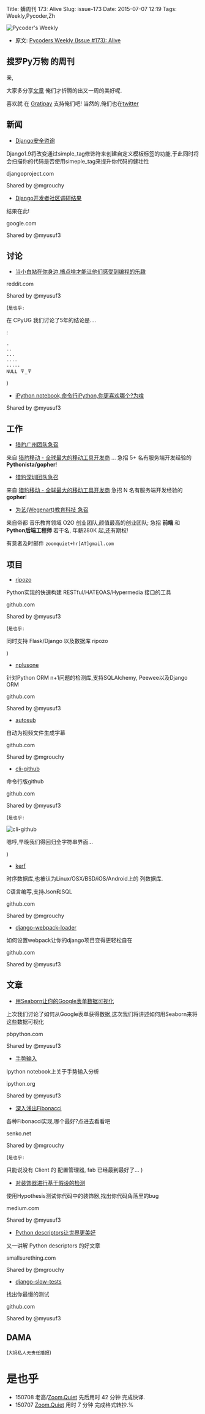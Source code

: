 Title: 蠎周刊 173: Alive
Slug: issue-173
Date: 2015-07-07 12:19
Tags: Weekly,Pycoder,Zh


![Pycoder's Weekly](https://gallery.mailchimp.com/9735795484d2e4c204da82a29/images/Image_202014_01_22_20at_2010.45.04_20AM9789bf.png)


- 原文: [Pycoders Weekly (Issue #173): Alive](http://us4.campaign-archive2.com/?u=9735795484d2e4c204da82a29&id=a66fd06602)

##  搜罗Py万物 的周刊

亲,


大家多分享[文章](http://pycoders.com/submissions/)
俺们才折腾的出又一周的美好呢.

喜欢就
在 [Gratipay](https://www.gratipay.com/PycodersWeekly)
支持俺们吧!
当然的,俺们也在[twitter](http://www.twitter.com/pycoders)


## 新闻
- [Django安全咨询](https://www.djangoproject.com/weblog/2015/jun/29/simple_tag-security-advisory/)  

Django1.9将改变通过simple_tag修饰符来创建自定义模板标签的功能,于此同时将会扫描你的代码是否使用simeple_tag来提升你代码的健壮性

djangoproject.com

Shared by @mgrouchy

- [Django开发者社区调研结果](https://docs.google.com/forms/d/1Owv-Y_beohyCm9o2xPamdBnvjreNYoWai3rDloKZxWw/viewanalytics)  

结果在此!

google.com

Shared by @myusuf3

## 讨论
- [当小白站在你身边,搞点啥才能让他们感受到编程的乐趣](https://www.reddit.com/r/Python/comments/3bgjud/you_sit_down_with_your_machine_and_a_person_who/)

reddit.com

Shared by @myusuf3

(`是也乎:`

在 CPyUG 我们讨论了5年的结论是....

:

    .
    ..
    ...
    ....
    .....
    NULL 〒_〒

)


- [iPython notebook,命令行iPython,你更喜欢哪个?为啥](https://www.reddit.com/r/Python/comments/3be5z2/do_you_prefer_ipython_notebook_over_ipython/)

Shared by @myusuf3

## 工作
- [猎豹广州团队急召](https://github.com/cheetahmobile/CMBM/wiki/BmGzHr)

来自 [猎豹移动 - 全球最大的移动工具开发商](http://www.cmcm.com/zh-cn/cm-backup/) ...
急招 5+ 名有服务端开发经验的 **Pythonista/gopher**!

- [猎豹深圳团队急召](https://github.com/cheetahmobile/CMBM/wiki/BmSzHr)

来自 [猎豹移动 - 全球最大的移动工具开发商](http://www.cmcm.com/zh-cn/cm-backup/)
急招 N 名有服务端开发经验的 **gopher**!

- [为艺(Wegenart)教育科技 急召](https://github.com/ZoomQuiet/zoomquiet/wiki/Hr4Wegenart)

来自帝都 音乐教育领域 O2O 创业团队,颜值最高的创业团队;
急招 **前端** 和 **Python后端工程师** 若干名, 年薪280K 起,还有期权!

有意者及时邮件 `zoomquiet+hr[AT]gmail.com`



## 项目
- [ripozo](https://github.com/vertical-knowledge/ripozo)

Python实现的快速构建 RESTful/HATEOAS/Hypermedia 接口的工具

github.com

Shared by @myusuf3

(`是也乎:`

同时支持 Flask/Django 以及数据库 ripozo

)

- [nplusone](https://github.com/jmcarp/nplusone)

针对Python ORM n+1问题的检测库,支持SQLAlchemy, Peewee以及Django ORM

github.com

Shared by @myusuf3

- [autosub](https://github.com/agermanidis/autosub)

自动为视频文件生成字幕

github.com

Shared by @mgrouchy

- [cli-github](https://github.com/harshasrinivas/cli-github)

命令行版github

github.com

Shared by @myusuf3

(`是也乎:`

![cli-github](https://github.com/harshasrinivas/cli-github/raw/master/images/my.gif)

嗯哼,早晚我们得回归全字符串界面...

)


- [kerf](https://github.com/kevinlawler/kerf)

时序数据库,也被认为Linux/OSX/BSD/iOS/Android上的
列数据库.

C语言编写,支持Json和SQL

github.com

Shared by @mgrouchy

- [django-webpack-loader](https://github.com/owais/django-webpack-loader)

如何设置webpack让你的django项目变得更轻松自在

github.com

Shared by @myusuf3


## 文章
- [用Seaborn让你的Google表单数据可视化](http://pbpython.com/pandas-google-forms-part2.html)

上次我们讨论了如何从Google表单获得数据,这次我们将讲述如何用Seaborn来将这些数据可视化

pbpython.com

Shared by @myusuf3

- [手势输入](http://nbviewer.ipython.org/url/norvig.com/ipython/Gesture%20Typing.ipynb)

Ipython notebook上关于手势输入分析

ipython.org

Shared by @myusuf3

- [深入浅出Fibonacci](http://blog.senko.net/progressive-fibonacci)

各种Fibonacci实现,哪个最好?点进去看看吧

senko.net

Shared by @mgrouchy

(`是也乎:`

只能说没有 Client 的 配置管理器, fab 已经最到最好了...
)

- [对装饰器进行基于假设的检测 ](https://medium.com/@MattBachmann/introduction-to-property-based-testing-with-hypothesis-2479e83ffcc7) 

使用Hypothesis测试你代码中的装饰器,找出你代码角落里的bug

medium.com

Shared by @myusuf3

- [Python descriptors让世界更美好](http://www.smallsurething.com/python-descriptors-made-simple/)

又一讲解 Python descriptors 的好文章

smallsurething.com

Shared by @mgrouchy

- [django-slow-tests](https://github.com/realpython/django-slow-tests)

找出你最慢的测试

github.com

Shared by @myusuf3

## DAMA
(`大妈私人无责任播报`)

# 是也乎

- 150708 老高/[Zoom.Quiet](http://zoomquiet.org/) 先后用时 42 分钟 完成快译.
- 150707 [Zoom.Quiet](http://zoomquiet.org/) 用时 7 分钟 完成格式转抄.%
